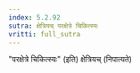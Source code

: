 ```yaml
---
index: 5.2.92
sutra: क्षेत्रियच् परक्षेत्रे चिकित्स्यः
vritti: full_sutra
---
```


"परक्षेत्रे चिकित्स्यः" (इति) क्षेत्रियच् (निपात्यते)